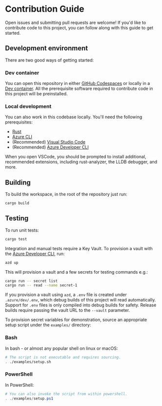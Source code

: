 # Contribution Guide

Open issues and submitting pull requests are welcome!
If you'd like to contribute code to this project, you can follow along with this guide to get started.

## Development environment

There are two good ways of getting started:

### Dev container

You can open this repository in either [GitHub Codespaces] or locally in a [Dev container].
All the prerequisite software required to contribute code in this project will be preinstalled.

### Local development

You can also work in this codebase locally. You'll need the following prerequisites:

* [Rust]
* [Azure CLI]
* (Recommended) [Visual Studio Code]
* (Recommended) [Azure Developer CLI]

When you open VSCode, you should be prompted to install additional, recommended extensions,
including rust-analyzer, the LLDB debugger, and more.

## Building

To build the workspace, in the root of the repository just run:

```bash
cargo build
```

## Testing

To run unit tests:

```bash
cargo test
```

Integration and manual tests require a Key Vault. To provision a vault with the [Azure Developer CLI], run:

```bash
azd up
```

This will provision a vault and a few secrets for testing commands e.g.:

```bash
cargo run -- secret list
cargo run -- read --name secret-1
```

If you provision a vault using `azd`, a `.env` file is created under `.azure/dev/.env`, which debug builds
of this project will read automatically. Support for `.env` files is only compiled into debug builds for safety. Release builds require passing the vault URL
to the `--vault` parameter.

To provision secret variables for demonstration, source an appropriate setup script under the `examples/` directory:

### Bash

In bash - or almost any popular shell on linux or macOS:

```bash
# The script is not executable and requires sourcing.
. ./examples/setup.sh
```

### PowerShell

In PowerShell:

```powershell
# You can also invoke the script from within powershell.
. ./examples/setup.ps1
```

[Azure CLI]: https://learn.microsoft.com/cli/azure/
[Azure Developer CLI]: https://learn.microsoft.com/azure/developer/azure-developer-cli/install-azd
[Dev container]: https://code.visualstudio.com/docs/devcontainers/create-dev-container
[GitHub Codespaces]: https://github.com/features/codespaces
[Rust]: https://www.rust-lang.org
[Visual Studio Code]: https://code.visualstudio.com
